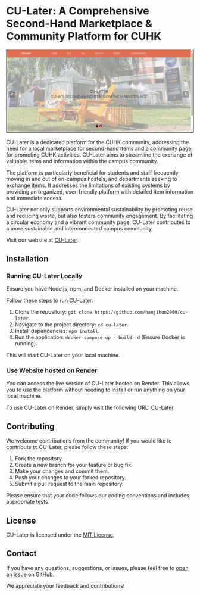 # CU-Later: A Comprehensive Second-Hand Marketplace & Community Platform for CUHK

![CU later Home](app/public/img/cu-later-home.png)

CU-Later is a dedicated platform for the CUHK community, addressing the need for a local marketplace for second-hand items and a community page for promoting CUHK activities. CU-Later aims to streamline the exchange of valuable items and information within the campus community.

The platform is particularly beneficial for students and staff frequently moving in and out of on-campus hostels, and departments seeking to exchange items. It addresses the limitations of existing systems by providing an organized, user-friendly platform with detailed item information and immediate access.

CU-Later not only supports environmental sustainability by promoting reuse and reducing waste, but also fosters community engagement. By facilitating a circular economy and a vibrant community page, CU-Later contributes to a more sustainable and interconnected campus community.

Visit our website at [CU-Later](https://cu-later.onrender.com/).

## Installation

### Running CU-Later Locally

Ensure you have Node.js, npm, and Docker installed on your machine.

Follow these steps to run CU-Later:

1. Clone the repository: `git clone https://github.com/hanjihun2000/cu-later`.
2. Navigate to the project directory: `cd cu-later`.
3. Install dependencies: `npm install`.
4. Run the application: `docker-compose up --build -d` (Ensure Docker is running).

This will start CU-Later on your local machine.

### Use Website hosted on Render

You can access the live version of CU-Later hosted on Render. This allows you to use the platform without needing to install or run anything on your local machine.

To use CU-Later on Render, simply visit the following URL: [CU-Later](https://cu-later.onrender.com/).

## Contributing

We welcome contributions from the community! If you would like to contribute to CU-Later, please follow these steps:

1. Fork the repository.
2. Create a new branch for your feature or bug fix.
3. Make your changes and commit them.
4. Push your changes to your forked repository.
5. Submit a pull request to the main repository.

Please ensure that your code follows our coding conventions and includes appropriate tests.

## License

CU-Later is licensed under the [MIT License](LICENSE).

## Contact

If you have any questions, suggestions, or issues, please feel free to [open an issue](https://github.com/hanjihun2000/cu-later/issues) on GitHub.

We appreciate your feedback and contributions!
